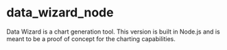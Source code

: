 data_wizard_node
================

Data Wizard is a chart generation tool. This version is built in Node.js and is meant to be a proof of concept for the charting capabilities. 
